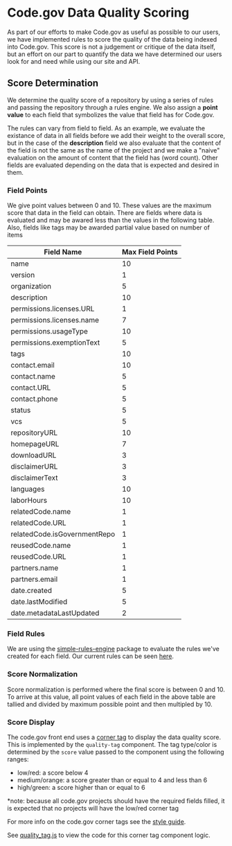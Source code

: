 # Code.gov Data Quality Scoring

As part of our efforts to make Code.gov as useful as possible to our users, we have implemented rules to score the quality of the data being indexed into Code.gov. This score is not a judgement or critique of the data itself, but an effort on our part to quantify the data we have determined our users look for and need while using our site and API.

## Score Determination

We determine the quality score of a repository by using a series of rules and passing the repository through a rules engine. We also assign a __point value__ to each field that symbolizes the value that field has for Code.gov.

The rules can vary from field to field. As an example, we evaluate the existance of data in all fields before we add their weight to the overall score, but in the case of the __description__ field we also evaluate that the content of the field is not the same as the name of the project and we make a "naive" evaluation on the amount of content that the field has (word count). Other fields are evaluated depending on the data that is expected and desired in them.

### Field Points

We give point values between 0 and 10. These values are the maximum score that data in the field can obtain. There are fields where data is evaluated and may be awared less than the values in the following table.  Also, fields like tags may be awarded partial value based on number of items

|Field Name|Max Field Points|
|-|-|
|name|10|
|version|1|
|organization|5|
|description|10|
|permissions.licenses.URL|1|
|permissions.licenses.name|7|
|permissions.usageType|10|
|permissions.exemptionText|5|
|tags|10|
|contact.email|10|
|contact.name|5|
|contact.URL|5|
|contact.phone|5|
|status|5|
|vcs|5|
|repositoryURL|10|
|homepageURL|7|
|downloadURL|3|
|disclaimerURL|3|
|disclaimerText|3|
|languages|10|
|laborHours|10|
|relatedCode.name|1|
|relatedCode.URL             |1|
|relatedCode.isGovernmentRepo|1|
|reusedCode.name|1|
|reusedCode.URL|1|
|partners.name|1|
|partners.email|1|
|date.created|5|
|date.lastModified|5|
|date.metadataLastUpdated|2|

### Field Rules

We are using the [simple-rules-engine](https://www.npmjs.com/package/simple-rules-engine) package to evaluate the rules we've created for each field. Our current rules can be seen [here](https://github.com/GSA/code-gov-harvester/blob/master/libs/rules/index.js).

### Score Normalization

Score normalization is performed where the final score is between 0 and 10.  To arrive at this value, all point values of each field in the above table are tallied and divided by maximum possible point and then multipled by 10.

### Score Display

The code.gov front end uses a [corner tag](https://gsa.github.io/code-gov-style/components/corner_tags) to display the data quality score. This is implemented by the `quality-tag` component. The tag type/color is determined by the `score` value passed to the component using the following ranges:
- low/red: a score below 4 
- medium/orange: a score greater than or equal to 4 and less than 6
- high/green: a score higher than or equal to 6

*note: because all code.gov projects should have the required fields filled, it is expected that no projects will have the low/red corner tag

For more info on the code.gov corner tags see the [style guide](https://gsa.github.io/code-gov-style/components/corner_tags).

See [quality_tag.js](https://github.com/GSA/code-gov-style/blob/master/src/quality_tag.js) to view the code for this corner tag component logic.
